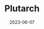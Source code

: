 ---
title: "Plutarch"
cc-type: person
date: 2023-06-07
hashtag: plutarch
tags:
  - Greek
  - Roman
  - historian
  - philosopher
  - human being
  - dead at the moment
---